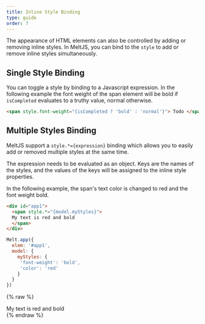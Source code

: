 ```yaml
---
title: Inline Style Binding
type: guide
order: 7
---
```


The appearance of HTML elements can also be controlled by adding or removing inline styles. In MeltJS, you can bind to the `style` to add or remove inline styles simultaneously.
## Single Style Binding

You can toggle a style by binding to a Javascript expression. In the following example the font weight of the span element will be bold if `isCompleted` evaluates to a truthy value, normal otherwise.
```html
<span style.font-weight="{isCompleted ? 'bold' : 'normal'}"> Todo </span>
```

## Multiple Styles Binding
MeltJS support a `style.*={expression}` binding which allows you to easily add or removed multiple styles at the same time.

The expression needs to be evaluated as an object. Keys are the names of the styles, and the values of the keys will be assigned to the inline style properties.

In the following example, the span's text color is changed to red and the font weight bold.
```html
<div id="app1">
  <span style.*="{model.myStyles}">
  My text is red and bold
  </span>
</div>
```
```javascript
Melt.app({
  elem: '#app1',
  model: {
    myStyles: {
     'font-weight': 'bold',
     'color': 'red'
    }
  }
})
```
{% raw %}
<div id="app1" class="demo">
  <span style.*="{model.myStyles}">
  My text is red and bold
  </span>
</div>
<script>
Melt.app({
  elem: '#app1',
  model: {
    myStyles: {
     'font-weight': 'bold',
     'color': 'red'
    }
  }
})
</script>
{% endraw %}
